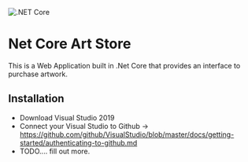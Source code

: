 ﻿![.NET Core](https://github.com/SeanGiddings/Net-Core-Art-Store/workflows/.NET%20Core/badge.svg)

# Net Core Art Store

This is a Web Application built in .Net Core that provides an interface to purchase artwork.

## Installation

- Download Visual Studio 2019
- Connect your Visual Studio to Github -> https://github.com/github/VisualStudio/blob/master/docs/getting-started/authenticating-to-github.md
- TODO.... fill out more.
